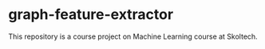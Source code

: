 # graph-feature-extractor
This repository is a course project on Machine Learning course at Skoltech. 

